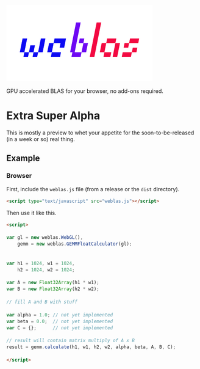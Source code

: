 ![logo](weblas.png)

GPU accelerated BLAS for your browser, no add-ons required.


# Extra Super Alpha

This is mostly a preview to whet your appetite for the soon-to-be-released (in a week or so)
real thing.

## Example

### Browser
First, include the `weblas.js` file (from a release or the `dist` directory).

```html
<script type="text/javascript" src="weblas.js"></script>
```

Then use it like this.

```html
<script>

var gl = new weblas.WebGL(),
	gemm = new weblas.GEMMFloatCalculator(gl);


var h1 = 1024, w1 = 1024,
    h2 = 1024, w2 = 1024;

var A = new Float32Array(h1 * w1);
var B = new Float32Array(h2 * w2);

// fill A and B with stuff

var alpha = 1.0; // not yet implemented
var beta = 0.0;  // not yet implemented
var C = {};      // not yet implemented

// result will contain matrix multiply of A x B
result = gemm.calculate(h1, w1, h2, w2, alpha, beta, A, B, C);

</script>
```
